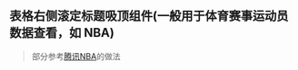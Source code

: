 ## 表格右侧滚定标题吸顶组件(一般用于体育赛事运动员数据查看，如 NBA)

> 部分参考[腾讯NBA](https://kbsapp.sports.qq.com/team/lineup?teamId=13&competitionId=100000&isnm=1)的做法